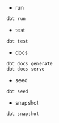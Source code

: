 - run

```
dbt run
```

- test

```
dbt test
```

- docs

```
dbt docs generate
dbt docs serve
```

- seed

```
dbt seed
```

- snapshot

```
dbt snapshot
```
